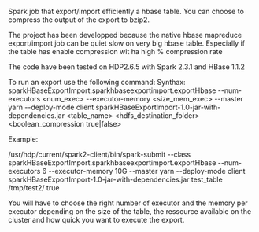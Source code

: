 Spark job that export/import efficiently a hbase table. You can choose to compress the output of the export to bzip2.

The project has been developped because the native hbase mapreduce export/import job can be quiet slow on very big hbase table. Especially if the table has enable compression wit ha high % compression rate

The code have been tested on HDP2.6.5 with Spark 2.3.1 and HBase 1.1.2

To run an export use the following command:
Synthax: 
sparkHBaseExportImport.sparkhbaseexportimport.exportHbase --num-executors <num_exec> --executor-memory <size_mem_exec> --master yarn --deploy-mode client sparkHBaseExportImport-1.0-jar-with-dependencies.jar <table_name> <hdfs_destination_folder> <boolean_compression true|false>

Example:

/usr/hdp/current/spark2-client/bin/spark-submit --class sparkHBaseExportImport.sparkhbaseexportimport.exportHbase --num-executors 6 --executor-memory 10G --master yarn --deploy-mode client sparkHBaseExportImport-1.0-jar-with-dependencies.jar test_table /tmp/test2/ true

You will have to choose the right number of executor and the memory per executor depending on the size of the table, the ressource available on the cluster and how quick you want to execute the export. 
